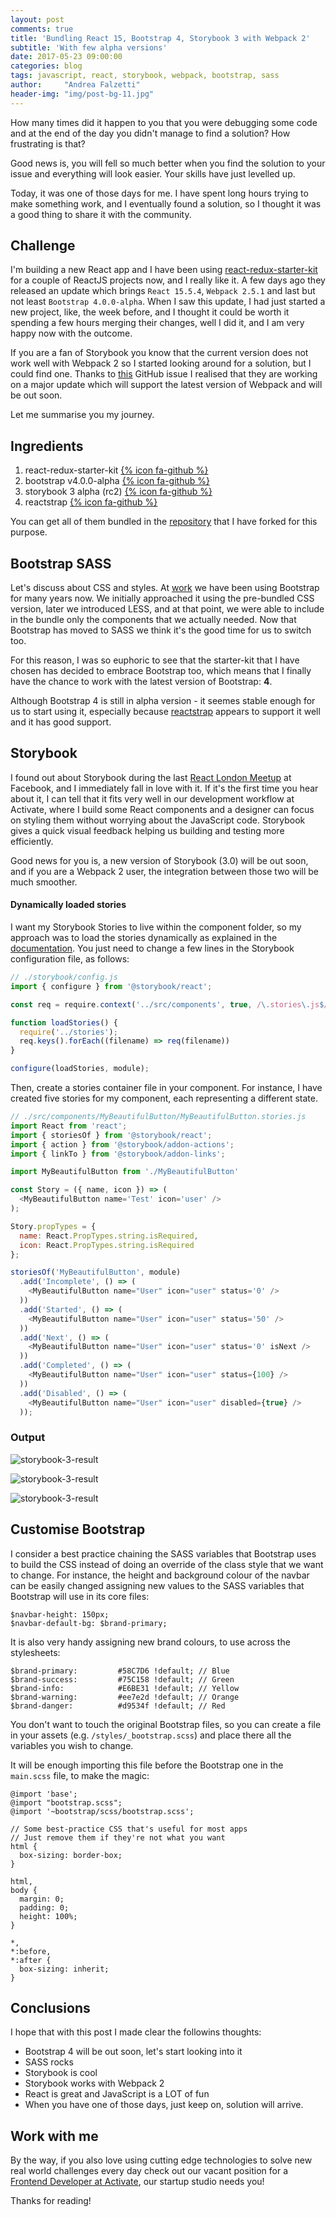 ```yaml
---
layout: post
comments: true
title: 'Bundling React 15, Bootstrap 4, Storybook 3 with Webpack 2'
subtitle: 'With few alpha versions'
date: 2017-05-23 09:00:00
categories: blog
tags: javascript, react, storybook, webpack, bootstrap, sass
author:     "Andrea Falzetti"
header-img: "img/post-bg-11.jpg"
---
```


How many times did it happen to you that you were debugging some code and at the end of the day you didn't manage to find a solution? How frustrating is that?

Good news is, you will fell so much better when you find the solution to your issue and everything will look easier. Your skills have just levelled up.

Today, it was one of those days for me. I have spent long hours trying to make something work, and I eventually found a solution, so I thought it was a good thing to share it with the community.

## Challenge

I'm building a new React app and I have been using [react-redux-starter-kit](https://github.com/davezuko/react-redux-starter-kit) for a couple of ReactJS projects now, and I really like it. A few days ago they released an update which brings `React 15.5.4`, `Webpack 2.5.1` and last but not least `Bootstrap 4.0.0-alpha`. When I saw this update, I had just started a new project, like, the week before, and I thought it could be worth it spending a few hours merging their changes, well I did it, and I am very happy now with the outcome.

If you are a fan of Storybook you know that the current version does not work well with Webpack 2 so I started looking around for a solution, but I could find one. Thanks to [this](https://github.com/storybooks/storybook/issues/1046#issuecomment-304324567) GitHub issue I realised that they are working on a major update which will support the latest version of Webpack and will be out soon.

Let me summarise you my journey.

## Ingredients

1. react-redux-starter-kit [{% icon fa-github %}](https://github.com/davezuko/react-redux-starter-kit)
1. bootstrap v4.0.0-alpha [{% icon fa-github %}](https://github.com/twbs/bootstrap/tree/v4-npm)
1. storybook 3 alpha (rc2) [{% icon fa-github %}](https://github.com/storybooks/storybook/issues/1046#issuecomment-304360179)
1. reactstrap [{% icon fa-github %}](https://github.com/reactstrap/reactstrap)

You can get all of them bundled in the [repository](https://github.com/andreafalzetti/react-redux-starter-kit) that I have forked for this purpose.

## Bootstrap SASS

Let's discuss about CSS and styles. At [work](http://activate.co.uk) we have been using Bootstrap for many years now. We initially approached it using the pre-bundled CSS version, later we introduced LESS, and at that point, we were able to include in the bundle only the components that we actually needed. Now that Bootstrap has moved to SASS we think it's the good time for us to switch too.

For this reason, I was so euphoric to see that the starter-kit that I have chosen has decided to embrace Bootstrap too, which means that I finally have the chance to work with the latest version of Bootstrap: **4**.

Although Bootstrap 4 is still in alpha version - it seemes stable enough for us to start using it, especially because [reactstrap](https://reactstrap.github.io/) appears to support it well and it has good support.

## Storybook

I found out about Storybook during the last [React London Meetup](https://www.youtube.com/watch?v=UxbQ-cGnoCE&index=1&list=PLW6ORi0XZU0BL3Up9mXpP75ilJBDOjMsQ) at Facebook, and I immediately fall in love with it. If it's the first time you hear about it, I can tell that it fits very well in our development workflow at Activate, where I build some React components and a designer can focus on styling them without worrying about the JavaScript code. Storybook gives a quick visual feedback helping us building and testing more efficiently.

Good news for you is, a new version of Storybook (3.0) will be out soon, and if you are a Webpack 2 user, the integration between those two will be much smoother.

#### Dynamically loaded stories

I want my Storybook Stories to live within the component folder, so my approach was to load the stories dynamically as explained in the [documentation](). You just need to change a few lines in the Storybook configuration file, as follows:

```js
// ./storybook/config.js
import { configure } from '@storybook/react';

const req = require.context('../src/components', true, /\.stories\.js$/)

function loadStories() {
  require('../stories');
  req.keys().forEach((filename) => req(filename))
}

configure(loadStories, module);
```

Then, create a stories container file in your component. For instance, I have created five stories for my component, each representing a different state.

```js
// ./src/components/MyBeautifulButton/MyBeautifulButton.stories.js
import React from 'react';
import { storiesOf } from '@storybook/react';
import { action } from '@storybook/addon-actions';
import { linkTo } from '@storybook/addon-links';

import MyBeautifulButton from './MyBeautifulButton'

const Story = ({ name, icon }) => (
  <MyBeautifulButton name='Test' icon='user' />
);

Story.propTypes = {
  name: React.PropTypes.string.isRequired,
  icon: React.PropTypes.string.isRequired
};

storiesOf('MyBeautifulButton', module)
  .add('Incomplete', () => (
    <MyBeautifulButton name="User" icon="user" status='0' />
  ))
  .add('Started', () => (
    <MyBeautifulButton name="User" icon="user" status='50' />
  ))  
  .add('Next', () => (
    <MyBeautifulButton name="User" icon="user" status='0' isNext />
  ))  
  .add('Completed', () => (
    <MyBeautifulButton name="User" icon="user" status={100} />
  ))
  .add('Disabled', () => (
    <MyBeautifulButton name="User" icon="user" disabled={true} />
  ));
```

### Output

![storybook-3-result]({{site.baseurl}}/img/2017/05/storybook-3-state-started.jpg)

![storybook-3-result]({{site.baseurl}}/img/2017/05/storybook-3-state-completed.jpg)

![storybook-3-result]({{site.baseurl}}/img/2017/05/storybook-3-bootstrap-buttons.jpg)

## Customise Bootstrap

I consider a best practice chaining the SASS variables that Bootstrap uses to build the CSS instead of doing an override of the class style that we want to change. For instance, the height and background colour of the navbar can be easily changed assigning new values to the SASS variables that Bootstrap will use in its core files:

```
$navbar-height: 150px;
$navbar-default-bg: $brand-primary;
```

It is also very handy assigning new brand colours, to use across the stylesheets:

```
$brand-primary:         #58C7D6 !default; // Blue
$brand-success:         #75C158 !default; // Green
$brand-info:            #E6BE31 !default; // Yellow
$brand-warning:         #ee7e2d !default; // Orange
$brand-danger:          #d9534f !default; // Red
```

You don't want to touch the original Bootstrap files, so you can create a file in your assets (e.g. `/styles/_bootstrap.scss`) and place there all the variables you wish to change.

It will be enough importing this file before the Bootstrap one in the `main.scss` file, to make the magic:

```
@import 'base';
@import "bootstrap.scss";
@import '~bootstrap/scss/bootstrap.scss';

// Some best-practice CSS that's useful for most apps
// Just remove them if they're not what you want
html {
  box-sizing: border-box;
}

html,
body {
  margin: 0;
  padding: 0;
  height: 100%;
}

*,
*:before,
*:after {
  box-sizing: inherit;
}
```

## Conclusions

I hope that with this post I made clear the followins thoughts:

* Bootstrap 4 will be out soon, let's start looking into it
* SASS rocks
* Storybook is cool
* Storybook works with Webpack 2
* React is great and JavaScript is a LOT of fun
* When you have one of those days, just keep on, solution will arrive.

## Work with me
By the way, if you also love using cutting edge technologies to solve new real world challenges every day check out our vacant position for a [Frontend Developer at Activate](http://bit.ly/Activate-Jobs-FrontEnd), our startup studio needs you!

Thanks for reading!
 
